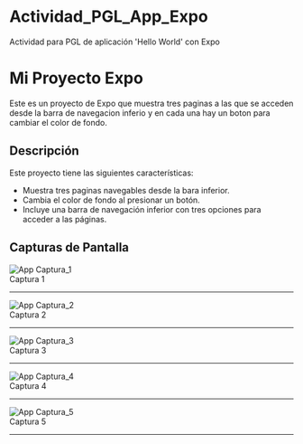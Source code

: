 # Actividad_PGL_App_Expo

Actividad para PGL de aplicación 'Hello World' con Expo

# Mi Proyecto Expo

Este es un proyecto de Expo que muestra tres paginas a las que se acceden desde la barra de navegacion inferio y en cada una hay un boton para cambiar el color de fondo.

## Descripción

Este proyecto tiene las siguientes características:

- Muestra tres paginas navegables desde la bara inferior.
- Cambia el color de fondo al presionar un botón.
- Incluye una barra de navegación inferior con tres opciones para acceder a las páginas.

## Capturas de Pantalla

![App Captura_1](screenshot/cap_1.jpg)  
Captura 1

---

![App Captura_2](screenshot/cap_2.jpg)  
Captura 2

---

![App Captura_3](screenshot/cap_3.jpg)  
Captura 3

---

![App Captura_4](screenshot/cap_4.jpg)  
Captura 4

---

![App Captura_5](screenshot/cap_5.jpg)  
Captura 5

---
